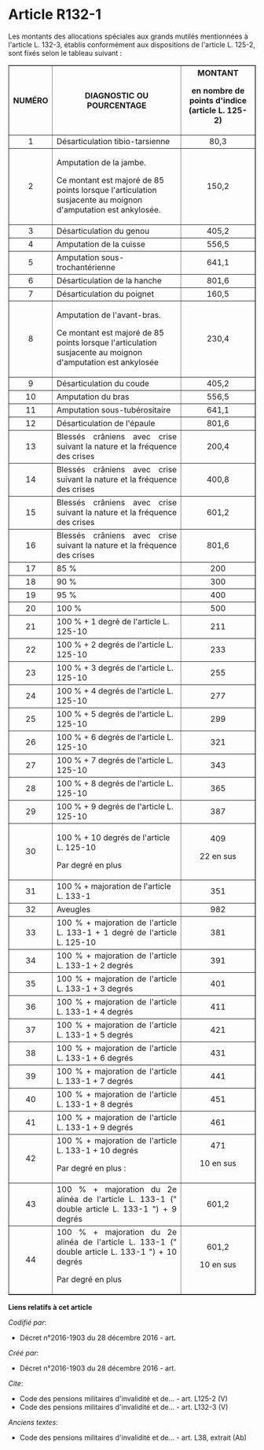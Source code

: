 # Article R132-1

Les montants des allocations spéciales aux grands mutilés mentionnées à l'article L. 132-3, établis conformément aux
dispositions de l'article L. 125-2, sont fixés selon le tableau suivant :

<table border="1">
  <tbody>
    <tr>
      <th>NUMÉRO</th>
      <th>DIAGNOSTIC OU POURCENTAGE</th>
      <th>MONTANT

en nombre de points d'indice (article L. 125-2)</th>
    </tr>
    <tr>
      <td align="center">1</td>
      <td align="left">Désarticulation tibio-tarsienne</td>
      <td align="center">80,3</td>
    </tr>
    <tr>
      <td align="center">2</td>
      <td align="left">

Amputation de la jambe.

Ce montant est majoré de 85 points lorsque l'articulation susjacente au moignon d'amputation est ankylosée.

</td>
      <td align="center">150,2</td>
    </tr>
    <tr>
      <td align="center">3</td>
      <td align="left">Désarticulation du genou</td>
      <td align="center">405,2</td>
    </tr>
    <tr>
      <td align="center">4</td>
      <td align="left">Amputation de la cuisse</td>
      <td align="center">556,5</td>
    </tr>
    <tr>
      <td align="center">5</td>
      <td align="left">Amputation sous-trochantérienne</td>
      <td align="center">641,1</td>
    </tr>
    <tr>
      <td align="center">6</td>
      <td align="left">Désarticulation de la hanche</td>
      <td align="center">801,6</td>
    </tr>
    <tr>
      <td align="center">7</td>
      <td align="left">Désarticulation du poignet</td>
      <td align="center">160,5</td>
    </tr>
    <tr>
      <td align="center">8</td>
      <td align="left">

Amputation de l'avant-bras.

Ce montant est majoré de 85 points lorsque l'articulation susjacente au moignon d'amputation est ankylosée

</td>
      <td align="center">230,4</td>
    </tr>
    <tr>
      <td align="center">9</td>
      <td align="left">Désarticulation du coude</td>
      <td align="center">405,2</td>
    </tr>
    <tr>
      <td align="center">10</td>
      <td align="left">Amputation du bras</td>
      <td align="center">556,5</td>
    </tr>
    <tr>
      <td align="center">11</td>
      <td align="left">Amputation sous-tubérositaire</td>
      <td align="center">641,1</td>
    </tr>
    <tr>
      <td align="center">12</td>
      <td align="left">Désarticulation de l'épaule</td>
      <td align="center">801,6</td>
    </tr>
    <tr>
      <td align="center">13</td>
      <td align="justify">Blessés crâniens avec crise suivant la nature et la fréquence des crises</td>
      <td align="center">200,4</td>
    </tr>
    <tr>
      <td align="center">14</td>
      <td align="justify">Blessés crâniens avec crise suivant la nature et la fréquence des crises</td>
      <td align="center">400,8</td>
    </tr>
    <tr>
      <td align="center">15</td>
      <td align="justify">Blessés crâniens avec crise suivant la nature et la fréquence des crises</td>
      <td align="center">601,2</td>
    </tr>
    <tr>
      <td align="center">16</td>
      <td align="justify">Blessés crâniens avec crise suivant la nature et la fréquence des crises</td>
      <td align="center">801,6</td>
    </tr>
    <tr>
      <td align="center">17</td>
      <td align="left">85 %</td>
      <td align="center">200</td>
    </tr>
    <tr>
      <td align="center">18</td>
      <td align="left">90 %</td>
      <td align="center">300</td>
    </tr>
    <tr>
      <td align="center">19</td>
      <td align="left">95 %</td>
      <td align="center">400</td>
    </tr>
    <tr>
      <td align="center">20</td>
      <td align="left">100 %</td>
      <td align="center">500</td>
    </tr>
    <tr>
      <td align="center">21</td>
      <td align="left">100 % + 1 degré de l'article L. 125-10</td>
      <td align="center">211</td>
    </tr>
    <tr>
      <td align="center">22</td>
      <td align="left">100 % + 2 degrés de l'article L. 125-10</td>
      <td align="center">233</td>
    </tr>
    <tr>
      <td align="center">23</td>
      <td align="left">100 % + 3 degrés de l'article L. 125-10</td>
      <td align="center">255</td>
    </tr>
    <tr>
      <td align="center">24</td>
      <td align="left">100 % + 4 degrés de l'article L. 125-10</td>
      <td align="center">277</td>
    </tr>
    <tr>
      <td align="center">25</td>
      <td align="left">100 % + 5 degrés de l'article L. 125-10</td>
      <td align="center">299</td>
    </tr>
    <tr>
      <td align="center">26</td>
      <td align="left">100 % + 6 degrés de l'article L. 125-10</td>
      <td align="center">321</td>
    </tr>
    <tr>
      <td align="center">27</td>
      <td align="left">100 % + 7 degrés de l'article L. 125-10</td>
      <td align="center">343</td>
    </tr>
    <tr>
      <td align="center">28</td>
      <td align="left">100 % + 8 degrés de l'article L. 125-10</td>
      <td align="center">365</td>
    </tr>
    <tr>
      <td align="center">29</td>
      <td align="left">100 % + 9 degrés de l'article L. 125-10</td>
      <td align="center">387</td>
    </tr>
    <tr>
      <td align="center">30</td>
      <td align="left">

100 % + 10 degrés de l'article L. 125-10

Par degré en plus

</td>
      <td align="center">409

22 en sus</td>
    </tr>
    <tr>
      <td align="center">31</td>
      <td align="left">100 % + majoration de l'article L. 133-1</td>
      <td align="center">351</td>
    </tr>
    <tr>
      <td align="center">32</td>
      <td align="left">Aveugles</td>
      <td align="center">982</td>
    </tr>
    <tr>
      <td align="center">33</td>
      <td align="justify">100 % + majoration de l'article L. 133-1 + 1 degré de l'article L. 125-10</td>
      <td align="center">381</td>
    </tr>
    <tr>
      <td align="center">34</td>
      <td align="justify">100 % + majoration de l'article L. 133-1 + 2 degrés</td>
      <td align="center">391</td>
    </tr>
    <tr>
      <td align="center">35</td>
      <td align="justify">100 % + majoration de l'article L. 133-1 + 3 degrés</td>
      <td align="center">401</td>
    </tr>
    <tr>
      <td align="center">36</td>
      <td align="justify">100 % + majoration de l'article L. 133-1 + 4 degrés</td>
      <td align="center">411</td>
    </tr>
    <tr>
      <td align="center">37</td>
      <td align="justify">100 % + majoration de l'article L. 133-1 + 5 degrés</td>
      <td align="center">421</td>
    </tr>
    <tr>
      <td align="center">38</td>
      <td align="justify">100 % + majoration de l'article L. 133-1 + 6 degrés</td>
      <td align="center">431</td>
    </tr>
    <tr>
      <td align="center">39</td>
      <td align="justify">100 % + majoration de l'article L. 133-1 + 7 degrés</td>
      <td align="center">441</td>
    </tr>
    <tr>
      <td align="center">40</td>
      <td align="justify">100 % + majoration de l'article L. 133-1 + 8 degrés</td>
      <td align="center">451</td>
    </tr>
    <tr>
      <td align="center">41</td>
      <td align="justify">100 % + majoration de l'article L. 133-1 + 9 degrés</td>
      <td align="center">461</td>
    </tr>
    <tr>
      <td align="center">42</td>
      <td align="justify">100 % + majoration de l'article L. 133-1 + 10 degrés

Par degré en plus :</td>
      <td align="center">471

10 en sus</td>
    </tr>
    <tr>
      <td align="center">43</td>
      <td align="justify">100 % + majoration du 2e alinéa de l'article L. 133-1 (" double article L. 133-1 ") + 9 degrés</td>
      <td align="center">601,2</td>
    </tr>
    <tr>
      <td align="center">44</td>
      <td align="justify">100 % + majoration du 2e alinéa de l'article L. 133-1 (" double article L. 133-1 ") + 10 degrés

Par degré en plus</td>
      <td align="center">601,2

10 en sus</td>
    </tr>
  </tbody>
</table>

**Liens relatifs à cet article**

_Codifié par_:

  - Décret n°2016-1903 du 28 décembre 2016 - art.

_Créé par_:

  - Décret n°2016-1903 du 28 décembre 2016 - art.

_Cite_:

  - Code des pensions militaires d'invalidité et de... - art. L125-2 (V)
  - Code des pensions militaires d'invalidité et de... - art. L132-3 (V)

_Anciens textes_:

  - Code des pensions militaires d'invalidité et de... - art. L38, extrait (Ab)

